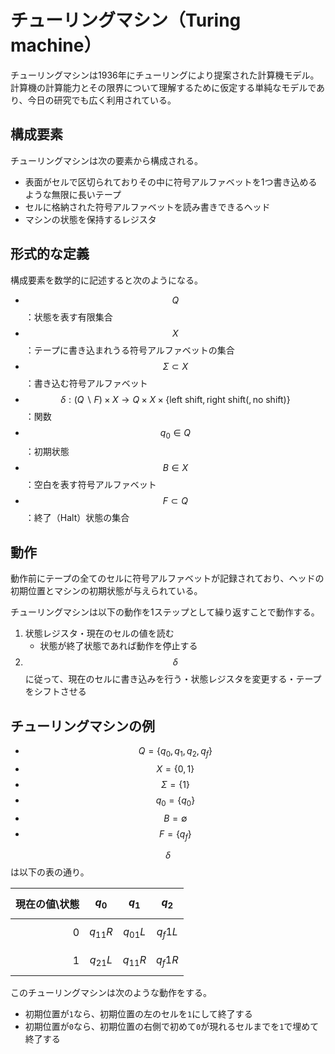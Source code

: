 # チューリングマシン（Turing machine）

チューリングマシンは1936年にチューリングにより提案された計算機モデル。
計算機の計算能力とその限界について理解するために仮定する単純なモデルであり、今日の研究でも広く利用されている。

## 構成要素

チューリングマシンは次の要素から構成される。

* 表面がセルで区切られておりその中に符号アルファベットを1つ書き込めるような無限に長いテープ
* セルに格納された符号アルファベットを読み書きできるヘッド
* マシンの状態を保持するレジスタ

## 形式的な定義

構成要素を数学的に記述すると次のようになる。

* $$Q$$：状態を表す有限集合
* $$X$$：テープに書き込まれうる符号アルファベットの集合
* $$\Sigma\subset X$$：書き込む符号アルファベット
* $$\delta:(Q \backslash F)\times X \rightarrow Q \times X \times \{\mathrm{left\ shift}, \mathrm{right\ shift}(, \mathrm{no\ shift})\}$$：関数
* $$q_0 \in Q$$：初期状態
* $$B \in X$$：空白を表す符号アルファベット
* $$F \subset Q$$：終了（Halt）状態の集合

## 動作

動作前にテープの全てのセルに符号アルファベットが記録されており、ヘッドの初期位置とマシンの初期状態が与えられている。

チューリングマシンは以下の動作を1ステップとして繰り返すことで動作する。

1. 状態レジスタ・現在のセルの値を読む
    * 状態が終了状態であれば動作を停止する
2. $$\delta$$ に従って、現在のセルに書き込みを行う・状態レジスタを変更する・テープをシフトさせる

## チューリングマシンの例

* $$Q = \{q_0, q_1, q_2, q_f\}$$
* $$X = \{0, 1\}$$
* $$\Sigma = \{1\}$$
* $$q_0 = \{q_0\}$$
* $$B = \emptyset$$
* $$F = \{q_f\}$$

$$\delta$$ は以下の表の通り。

|現在の値\状態|$$q_0$$|$$q_1$$|$$q_2$$|
|----:|----|----|----|
|0|$$q_11R$$|$$q_01L$$|$$q_f1L$$|
|1|$$q_21L$$|$$q_11R$$|$$q_f1R$$|

このチューリングマシンは次のような動作をする。

* 初期位置が`1`なら、初期位置の左のセルを`1`にして終了する
* 初期位置が`0`なら、初期位置の右側で初めて`0`が現れるセルまでを`1`で埋めて終了する
